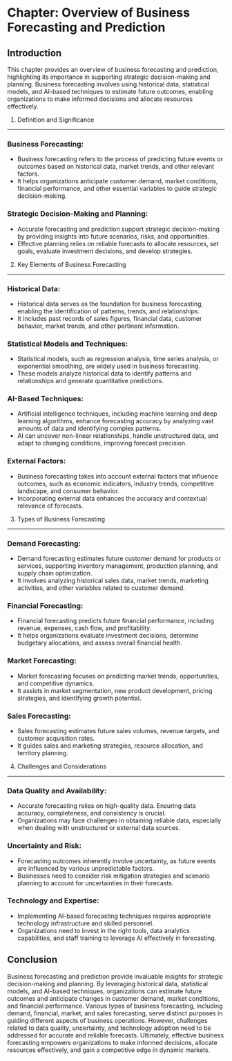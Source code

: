 Chapter: Overview of Business Forecasting and Prediction
========================================================

Introduction
------------

This chapter provides an overview of business forecasting and prediction, highlighting its importance in supporting strategic decision-making and planning. Business forecasting involves using historical data, statistical models, and AI-based techniques to estimate future outcomes, enabling organizations to make informed decisions and allocate resources effectively.

1. Definition and Significance
------------------------------

### Business Forecasting:

* Business forecasting refers to the process of predicting future events or outcomes based on historical data, market trends, and other relevant factors.
* It helps organizations anticipate customer demand, market conditions, financial performance, and other essential variables to guide strategic decision-making.

### Strategic Decision-Making and Planning:

* Accurate forecasting and prediction support strategic decision-making by providing insights into future scenarios, risks, and opportunities.
* Effective planning relies on reliable forecasts to allocate resources, set goals, evaluate investment decisions, and develop strategies.

2. Key Elements of Business Forecasting
---------------------------------------

### Historical Data:

* Historical data serves as the foundation for business forecasting, enabling the identification of patterns, trends, and relationships.
* It includes past records of sales figures, financial data, customer behavior, market trends, and other pertinent information.

### Statistical Models and Techniques:

* Statistical models, such as regression analysis, time series analysis, or exponential smoothing, are widely used in business forecasting.
* These models analyze historical data to identify patterns and relationships and generate quantitative predictions.

### AI-Based Techniques:

* Artificial intelligence techniques, including machine learning and deep learning algorithms, enhance forecasting accuracy by analyzing vast amounts of data and identifying complex patterns.
* AI can uncover non-linear relationships, handle unstructured data, and adapt to changing conditions, improving forecast precision.

### External Factors:

* Business forecasting takes into account external factors that influence outcomes, such as economic indicators, industry trends, competitive landscape, and consumer behavior.
* Incorporating external data enhances the accuracy and contextual relevance of forecasts.

3. Types of Business Forecasting
--------------------------------

### Demand Forecasting:

* Demand forecasting estimates future customer demand for products or services, supporting inventory management, production planning, and supply chain optimization.
* It involves analyzing historical sales data, market trends, marketing activities, and other variables related to customer demand.

### Financial Forecasting:

* Financial forecasting predicts future financial performance, including revenue, expenses, cash flow, and profitability.
* It helps organizations evaluate investment decisions, determine budgetary allocations, and assess overall financial health.

### Market Forecasting:

* Market forecasting focuses on predicting market trends, opportunities, and competitive dynamics.
* It assists in market segmentation, new product development, pricing strategies, and identifying growth potential.

### Sales Forecasting:

* Sales forecasting estimates future sales volumes, revenue targets, and customer acquisition rates.
* It guides sales and marketing strategies, resource allocation, and territory planning.

4. Challenges and Considerations
--------------------------------

### Data Quality and Availability:

* Accurate forecasting relies on high-quality data. Ensuring data accuracy, completeness, and consistency is crucial.
* Organizations may face challenges in obtaining reliable data, especially when dealing with unstructured or external data sources.

### Uncertainty and Risk:

* Forecasting outcomes inherently involve uncertainty, as future events are influenced by various unpredictable factors.
* Businesses need to consider risk mitigation strategies and scenario planning to account for uncertainties in their forecasts.

### Technology and Expertise:

* Implementing AI-based forecasting techniques requires appropriate technology infrastructure and skilled personnel.
* Organizations need to invest in the right tools, data analytics capabilities, and staff training to leverage AI effectively in forecasting.

Conclusion
----------

Business forecasting and prediction provide invaluable insights for strategic decision-making and planning. By leveraging historical data, statistical models, and AI-based techniques, organizations can estimate future outcomes and anticipate changes in customer demand, market conditions, and financial performance. Various types of business forecasting, including demand, financial, market, and sales forecasting, serve distinct purposes in guiding different aspects of business operations. However, challenges related to data quality, uncertainty, and technology adoption need to be addressed for accurate and reliable forecasts. Ultimately, effective business forecasting empowers organizations to make informed decisions, allocate resources effectively, and gain a competitive edge in dynamic markets.
